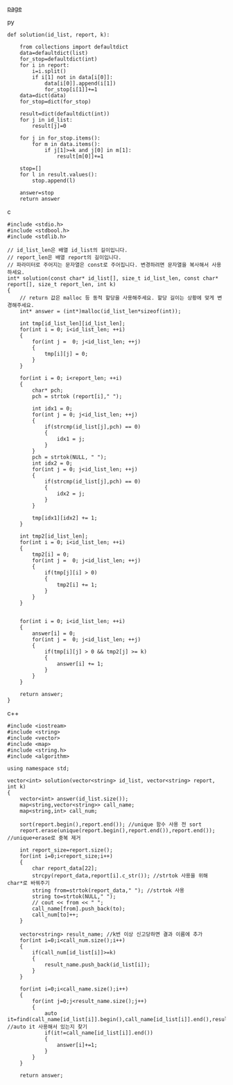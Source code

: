 [page](https://programmers.co.kr/learn/courses/30/lessons/92334)

py

    def solution(id_list, report, k):

        from collections import defaultdict
        data=defaultdict(list)
        for_stop=defaultdict(int)
        for i in report:
            i=i.split()
            if i[1] not in data[i[0]]:
                data[i[0]].append(i[1])
                for_stop[i[1]]+=1
        data=dict(data)
        for_stop=dict(for_stop)

        result=dict(defaultdict(int))
        for j in id_list:
            result[j]=0

        for j in for_stop.items():
            for m in data.items():
                if j[1]>=k and j[0] in m[1]:
                    result[m[0]]+=1

        stop=[]
        for l in result.values():
            stop.append(l)

        answer=stop
        return answer

c

    #include <stdio.h>
    #include <stdbool.h>
    #include <stdlib.h>

    // id_list_len은 배열 id_list의 길이입니다.
    // report_len은 배열 report의 길이입니다.
    // 파라미터로 주어지는 문자열은 const로 주어집니다. 변경하려면 문자열을 복사해서 사용하세요.
    int* solution(const char* id_list[], size_t id_list_len, const char* report[], size_t report_len, int k)
    {
        // return 값은 malloc 등 동적 할당을 사용해주세요. 할당 길이는 상황에 맞게 변경해주세요.
        int* answer = (int*)malloc(id_list_len*sizeof(int));

        int tmp[id_list_len][id_list_len];
        for(int i = 0; i<id_list_len; ++i)
        {
            for(int j =  0; j<id_list_len; ++j)
            {
                tmp[i][j] = 0;
            }
        }

        for(int i = 0; i<report_len; ++i)
        {
            char* pch;
            pch = strtok (report[i]," ");

            int idx1 = 0;
            for(int j = 0; j<id_list_len; ++j)
            {
                if(strcmp(id_list[j],pch) == 0)
                {
                    idx1 = j;
                }
            }
            pch = strtok(NULL, " ");
            int idx2 = 0;
            for(int j = 0; j<id_list_len; ++j)
            {
                if(strcmp(id_list[j],pch) == 0)
                {
                    idx2 = j;
                }
            }

            tmp[idx1][idx2] += 1;        
        }

        int tmp2[id_list_len];
        for(int i = 0; i<id_list_len; ++i)
        {
            tmp2[i] = 0;
            for(int j =  0; j<id_list_len; ++j)
            {
                if(tmp[j][i] > 0)
                {
                    tmp2[i] += 1;
                }
            }
        }


        for(int i = 0; i<id_list_len; ++i)
        {
            answer[i] = 0;
            for(int j =  0; j<id_list_len; ++j)
            {
                if(tmp[i][j] > 0 && tmp2[j] >= k)
                {
                    answer[i] += 1;
                }
            }
        }

        return answer;
    }

c++

    #include <iostream>
    #include <string>
    #include <vector>
    #include <map>
    #include <string.h>
    #include <algorithm>

    using namespace std;

    vector<int> solution(vector<string> id_list, vector<string> report, int k)
    {
        vector<int> answer(id_list.size());
        map<string,vector<string>> call_name;
        map<string,int> call_num;

        sort(report.begin(),report.end()); //unique 함수 사용 전 sort
        report.erase(unique(report.begin(),report.end()),report.end()); //unique+erase로 중복 제거

        int report_size=report.size();
        for(int i=0;i<report_size;i++)
        {
            char report_data[22];
            strcpy(report_data,report[i].c_str()); //strtok 사용을 위해 char*로 바꿔주기
            string from=strtok(report_data," "); //strtok 사용
            string to=strtok(NULL," ");
            // cout << from << " ";
            call_name[from].push_back(to);
            call_num[to]++;
        }

        vector<string> result_name; //k번 이상 신고당하면 결과 이름에 추가
        for(int i=0;i<call_num.size();i++)
        {
            if(call_num[id_list[i]]>=k)
            {
                result_name.push_back(id_list[i]);
            }
        }

        for(int i=0;i<call_name.size();i++)
        {
            for(int j=0;j<result_name.size();j++)
            {
                auto it=find(call_name[id_list[i]].begin(),call_name[id_list[i]].end(),result_name[j]); //auto it 사용해서 있는지 찾기
                if(it!=call_name[id_list[i]].end())
                {
                    answer[i]+=1;
                }
            }
        }

        return answer;
